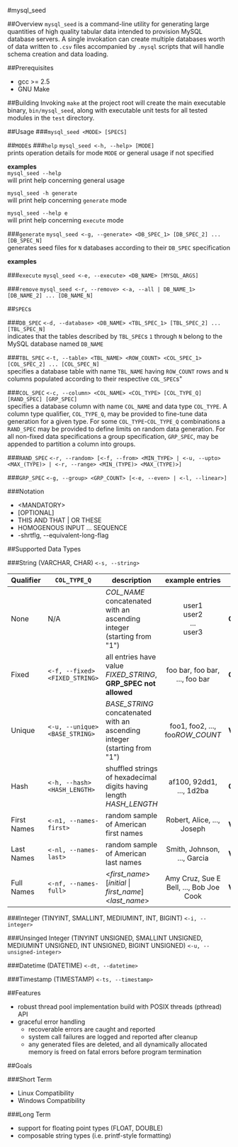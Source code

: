 #mysql_seed

##Overview
`mysql_seed` is a command-line utility for generating large quantities of high quality tabular data intended to provision MySQL database servers. A single invokation can create multiple databases worth of data written to `.csv` files accompanied by `.mysql` scripts that will handle schema creation and data loading.


##Prerequisites
- gcc >= 2.5
- GNU Make


##Building
Invoking `make` at the project root will create the main executable binary, `bin/mysql_seed`, along with executable unit tests for all tested modules in the `test` directory.


##Usage
###`mysql_seed <MODE> [SPECS]`



##`MODE`s
###`help`
`mysql_seed <-h, --help> [MODE]`  
prints operation details for mode `MODE` or general usage if not specified

**examples**  
`mysql_seed --help`  
will print help concerning general usage

`mysql_seed -h generate`  
will print help concerning `generate` mode

`mysql_seed --help e`  
will print help concerning `execute` mode



###`generate`
`mysql_seed <-g, --generate> <DB_SPEC_1> [DB_SPEC_2] ... [DB_SPEC_N]`  
generates seed files for `N` databases according to their `DB_SPEC` specification

**examples**  


###`execute`
`mysql_seed <-e, --execute> <DB_NAME> [MYSQL_ARGS]`  



###`remove`
`mysql_seed <-r, --remove> <-a, --all | DB_NAME_1> [DB_NAME_2] ... [DB_NAME_N]`  




##`SPEC`s

###`DB_SPEC`
`<-d, --database> <DB_NAME> <TBL_SPEC_1> [TBL_SPEC_2] ... [TBL_SPEC_N]`  
indicates that the tables described by `TBL_SPEC`s `1` through `N` belong to the MySQL database named `DB_NAME`


###`TBL_SPEC`
`<-t, --table> <TBL_NAME> <ROW_COUNT> <COL_SPEC_1> [COL_SPEC_2] ... [COL_SPEC_N]`  
specifies a database table with name `TBL_NAME` having `ROW_COUNT` rows and `N` columns populated according to their respective `COL_SPEC`s"


###`COL_SPEC`
`<-c, --column> <COL_NAME> <COL_TYPE> [COL_TYPE_Q] [RAND_SPEC] [GRP_SPEC]`  
specifies a database column with name `COL_NAME` and data type `COL_TYPE`. A column type qualifier, `COL_TYPE_Q`,  may be provided to fine-tune data generation for a given type. For some `COL_TYPE`-`COL_TYPE_Q` combinations a `RAND_SPEC` may be provided to define limits on random data generation. For all non-fixed data specifications a group specification, `GRP_SPEC`, may be appended to partition a column into groups.



###`RAND_SPEC`
`<-r, --random> [<-f, --from> <MIN_TYPE> | <-u, --upto> <MAX_(TYPE)> | <-r, --range> <MIN_(TYPE)> <MAX_(TYPE)>]`  




###`GRP_SPEC`
`<-g, --group> <GRP_COUNT> [<-e, --even> | <-l, --linear>]`  


###Notation
- &lt;MANDATORY&gt;
- [OPTIONAL]
- THIS AND THAT | OR THESE
- HOMOGENOUS INPUT ... SEQUENCE
- -shrtflg, --equivalent-long-flag


##Supported Data Types

###String (VARCHAR, CHAR)
`<-s, --string>`

| Qualifier       | `COL_TYPE_Q`                   | description                                                              | example entries                         | MySQL type declaration                            |
| --------------- | -------------------------------| ------------------------------------------------------------------------ | :-------------------------------------: | ------------------------------------------------- |
| None            | N/A                            | *COL_NAME* concatenated with an ascending integer (starting from "1")    | user1<br/>user2<br/>...<br/>user3                | **CHAR(***length(COL_NAME)***)**                  |
| Fixed           | `<-f, --fixed> <FIXED_STRING>` | all entries have value *FIXED_STRING*, **GRP_SPEC not allowed**          | foo bar, foo bar,  ..., foo bar         | **CHAR(***length(FIXED_STRING)***)**              |
| Unique          | `<-u, --unique> <BASE_STRING>` | *BASE_STRING* concatenated with an ascending integer (starting from "1") | foo1, foo2, ..., foo*ROW_COUNT*         | **VARCHAR(***length(BASE_STRING*ROW_COUNT*)***)** |
| Hash            | `<-h, --hash> <HASH_LENGTH>`   | shuffled strings of hexadecimal digits having length *HASH_LENGTH*       | af100, 92dd1, ..., 1d2ba                | **CHAR(***HASH_LENGTH***)**                       |
| First Names     | `<-n1, --names-first>`         | random sample of American first names                                    | Robert, Alice, ..., Joseph              | **VARCHAR(***FIRST_NAME_LENGTH_MAX***)**          |
| Last Names      | `<-nl, --names-last>`          | random sample of American last names                                     | Smith, Johnson, ..., Garcia             | **VARCHAR(***LAST_NAME_LENGTH_MAX***)**           |
| Full Names      | `<-nf, --names-full>`          | <*first_name*> [*initial* &#124; *first_name*] <*last_name*>             | Amy Cruz, Sue E Bell, ..., Bob Joe Cook | **VARCHAR(***LAST_NAME_LENGTH_MAX***)**           |


###Integer (TINYINT, SMALLINT, MEDIUMINT, INT, BIGINT)
`<-i, --integer>`

###Unsinged Integer (TINYINT UNSIGNED, SMALLINT UNSIGNED, MEDIUMINT UNSIGNED, INT UNSIGNED, BIGINT UNSIGNED)
`<-u, --unsigned-integer>`

###Datetime (DATETIME)
`<-dt, --datetime>`

###Timestamp (TIMESTAMP)
`<-ts, --timestamp>`


##Features
- robust thread pool implementation build with POSIX threads (pthread) API
- graceful error handling
  - recoverable errors are caught and reported
  - system call failures are logged and reported after cleanup
  - any generated files are deleted, and all dynamically allocated memory is freed on fatal errors before program termination


##Goals

###Short Term
- Linux Compatibility
- Windows Compatibility

###Long Term
- support for floating point types (FLOAT, DOUBLE)
- composable string types (i.e. printf-style formatting)

